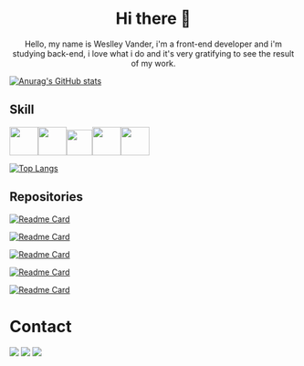 <h1 align="center">Hi there 👋</h1> 

<p align="center">Hello, my name is Weslley Vander, i'm a front-end developer and i'm studying back-end, i love what i do and it's very gratifying to see the result of my work.</p>

[![Anurag's GitHub stats](https://github-readme-stats.vercel.app/api?username=weslleyg2&show_icons=true&theme=gruvbox)](https://github.com/anuraghazra/github-readme-stats)
## Skill

<img src="https://cdn.jsdelivr.net/gh/devicons/devicon/icons/html5/html5-original-wordmark.svg" width="50px" height="50px"/><img src="https://cdn.jsdelivr.net/gh/devicons/devicon/icons/css3/css3-original-wordmark.svg" width="50px" height="50px"/><img src="https://cdn.jsdelivr.net/gh/devicons/devicon/icons/git/git-original.svg" width="45px" height="45px"/><img src="https://cdn.jsdelivr.net/gh/devicons/devicon/icons/github/github-original.svg" width="50px" height="50px"/><img src="https://cdn.jsdelivr.net/gh/devicons/devicon/icons/javascript/javascript-original.svg" width="50px" height="50px"/>



[![Top Langs](https://github-readme-stats.vercel.app/api/top-langs/?username=weslleyg2&layout=compact&theme=gruvbox)](https://github.com/anuraghazra/github-readme-stats)

## Repositories

[![Readme Card](https://github-readme-stats.vercel.app/api/pin/?username=weslleyg2&repo=responsive-project&true&theme=gruvbox)](https://github.com/anuraghazra/github-readme-stats)

[![Readme Card](https://github-readme-stats.vercel.app/api/pin/?username=weslleyg2&repo=calc-imc&true&theme=gruvbox)](https://github.com/anuraghazra/github-readme-stats)

[![Readme Card](https://github-readme-stats.vercel.app/api/pin/?username=weslleyg2&repo=calculator&true&theme=gruvbox)](https://github.com/anuraghazra/github-readme-stats)

[![Readme Card](https://github-readme-stats.vercel.app/api/pin/?username=weslleyg2&repo=strata-project&true&theme=gruvbox)](https://github.com/anuraghazra/github-readme-stats)

[![Readme Card](https://github-readme-stats.vercel.app/api/pin/?username=weslleyg2&repo=Site3d&true&theme=gruvbox)](https://github.com/weslleyg2/Site3d)

# Contact
<div>
<a href="https://instagram.com/weslleyvander" target="_blank"><img src="https://img.shields.io/badge/-Instagram-%23E4405F?style=for-the-badge&logo=instagram&logoColor=white" target="_blank"></a>
<a href = "mailto:weslleyvander2009@gmail.com"><img src="https://img.shields.io/badge/Gmail-D14836?style=for-the-badge&logo=gmail&logoColor=white" target="_blank"></a>
<a href="https://www.linkedin.com/in/weslley-vander-6a579392/" target="_blank"><img src="https://img.shields.io/badge/-LinkedIn-%230077B5?style=for-the-badge&logo=linkedin&logoColor=white" target="_blank"></a>   
</div>
